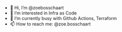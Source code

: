 - 👋 Hi, I’m @zoebosschaart
- 👀 I’m interested in Infra as Code
- 🌱 I’m currently busy with Github Actions, Terraform
- 📫 How to reach me: @zoe.bosschaart
